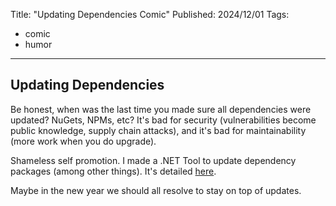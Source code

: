 Title: "Updating Dependencies Comic"
Published: 2024/12/01
Tags: 
- comic
- humor
---

## Updating Dependencies

Be honest, when was the last time you made sure all dependencies were updated? NuGets, NPMs, etc? It's bad for security (vulnerabilities become public knowledge, supply chain attacks), and it's bad for maintainability (more work when you do upgrade).

Shameless self promotion. I made a .NET Tool to update dependency packages (among other things). It's detailed <a href="https://programmeral.com/posts/20241103_CodeUpdater">here</a>.

Maybe in the new year we should all resolve to stay on top of updates. 
